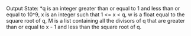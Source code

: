 Output State: *q is an integer greater than or equal to 1 and less than or equal to 10^9, x is an integer such that 1 <= x < q, w is a float equal to the square root of q, M is a list containing all the divisors of q that are greater than or equal to x - 1 and less than the square root of q.